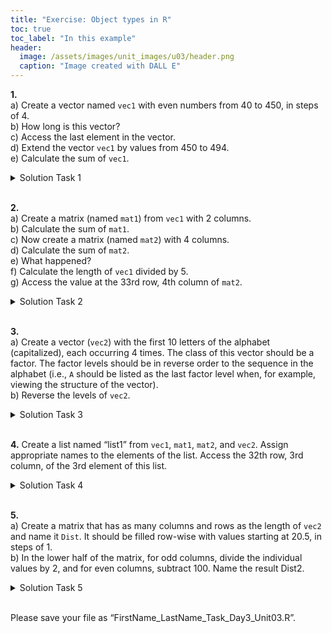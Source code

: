 ```yaml
---
title: "Exercise: Object types in R"
toc: true
toc_label: "In this example"
header:
  image: /assets/images/unit_images/u03/header.png
  caption: "Image created with DALL E"
---
```


**1.** <br/>
   a) Create a vector named `vec1` with even numbers from 40 to 450, in steps of 4.<br/>
   b) How long is this vector? <br/>
   c) Access the last element in the vector. <br/>
   d) Extend the vector `vec1` by values from 450 to 494.<br/>
   e) Calculate the sum of `vec1`.

<details>
   <summary>Solution Task 1</summary>
      <code>
      # a) <br>
      vec1 <- seq(40,450, by = 4)<br>
      # b) <br>
      length(vec1)<br>
      # c) <br>
      vec1[length(vec1)]<br>
      # d) <br>
      vec1 <- c(vec1, 450:494)<br>
      # e) <br>
      sum(vec1)<br>
      </code>
</details>
<br>

**2.** <br/>
   a) Create a matrix (named `mat1`) from `vec1` with 2 columns.<br/>
   b) Calculate the sum of `mat1`.<br/>
   c) Now create a matrix (named `mat2`) with 4 columns.<br/>
   d) Calculate the sum of `mat2`.<br/>
   e) What happened?<br/>
   f) Calculate the length of `vec1` divided by 5.<br/>
   g) Access the value at the 33rd row, 4th column of `mat2`.

<details>
   <summary>Solution Task 2</summary>
      <code>
      # a) <br>
      mat1 <- matrix(vec1, ncol = 2)<br>
      # b) <br>
      sum_mat1 <- sum(mat1)<br>
      # c) <br>
      mat2 <- matrix(vec1, ncol = 4)<br>
      # d) <br>
      sum_mat2 <- sum(mat2)<br>
      # e) <br>
      Different sums because vector doesn't fit perfectly inside the matrix.<br>
      # f) <br>
      length(vec1) / 5<br>
      # g) <br>
      value_33_4 <- mat2[33, 4]<br>
      </code>
</details>
<br>

**3.** <br/>
   a) Create a vector (`vec2`) with the first 10 letters of the alphabet (capitalized), each occurring 4 times. The class of this vector should be a factor. The factor levels should be in reverse order to the sequence in the alphabet (i.e., `A` should be listed as the last factor level when, for example, viewing the structure of the vector).<br/>
   b) Reverse the levels of `vec2`.

<details>
   <summary>Solution Task 3</summary>
      <code>
      # a) <br>
      vec2 <- factor(rep(LETTERS[1:10], each = 4), levels = rev(LETTERS[1:10]))<br>
      # b) <br>
      vec2 <- factor(vec2, levels = rev(levels(vec2)))
      </code>
</details>
<br>

**4.** Create a list named “list1” from `vec1`, `mat1`, `mat2`, and `vec2`. Assign appropriate names to the elements of the list. Access the 32th row, 3rd column, of the 3rd element of this list.

<details>
   <summary>Solution Task 4</summary>
      <code>
      list1 <- list(vec1 = vec1, mat1 = mat1, mat2 = mat2, vec2 = vec2) <br>
      value <- list1$mat2[32, 3]
      </code>
</details>
<br>


**5.** <br/>
    a) Create a matrix that has as many columns and rows as the length of `vec2` and name it `Dist`. It should be filled row-wise with values starting at 20.5, in steps of 1.<br/>
    b) In the lower half of the matrix, for odd columns, divide the individual values by 2, and for even columns, subtract 100. Name the result Dist2.

<details>
   <summary>Solution Task 5</summary>
      <code>
      # a) <br>
      Dist <- matrix(seq(20.5, by = 1, length.out = length(vec2) * length(vec2)), 
               nrow = length(vec2), 
               ncol = length(vec2), 
               byrow = TRUE)
      <br/>
      <br/>
      # b)<br>
      Dist2 <- Dist<br/>
      rows <- nrow(Dist2)<br/>
      cols <- ncol(Dist2)<br/>
      <br/>
      lower_half_rows <- (rows/2 + 1):rows<br/>
      <br/>
      # For odd columns in the lower half, divide values by 2<br/>
      Dist2[lower_half_rows, seq(1, cols, 2)] <- Dist2[lower_half_rows, seq(1, cols, 2)] / 2<br/>
      <br/>
      # For even columns in the lower half, subtract 100 <br/>
      Dist2[lower_half_rows, seq(2, cols, 2)] <- Dist2[lower_half_rows, seq(2, cols, 2)] - 100
      </code>
</details>
<br>

Please save your file as “FirstName_LastName_Task_Day3_Unit03.R”.
